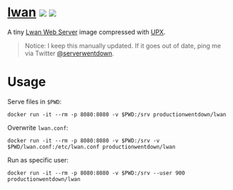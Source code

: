 
# [lwan](https://hub.docker.com/r/productionwentdown/lwan/) [![](https://images.microbadger.com/badges/version/productionwentdown/lwan.svg)](https://microbadger.com/images/productionwentdown/lwan "Get your own version badge on microbadger.com") [![](https://images.microbadger.com/badges/image/productionwentdown/lwan.svg)](https://microbadger.com/images/productionwentdown/lwan "Get your own image badge on microbadger.com")

A tiny [Lwan Web Server](https://lwan.ws) image compressed with [UPX](https://github.com/upx/upx).

> Notice: I keep this manually updated. If it goes out of date, ping me via Twitter [@serverwentdown](https://twitter.com/serverwentdown).

# Usage

Serve files in `$PWD`:
```
docker run -it --rm -p 8080:8080 -v $PWD:/srv productionwentdown/lwan
```

Overwrite `lwan.conf`:
```
docker run -it --rm -p 8080:8080 -v $PWD:/srv -v $PWD/lwan.conf:/etc/lwan.conf productionwentdown/lwan
```

Run as specific user:
```
docker run -it --rm -p 8080:8080 -v $PWD:/srv --user 900 productionwentdown/lwan
```
